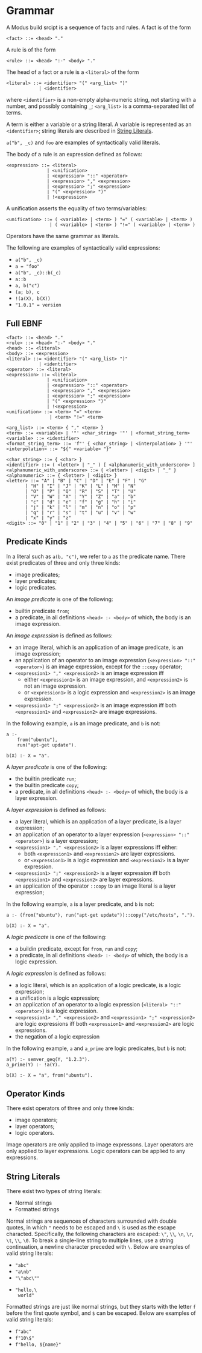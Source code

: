 # Grammar

A Modus build srcipt is a sequence of facts and rules. A fact is of the form

```
<fact> ::= <head> "."
```

A rule is of the form 

```
<rule> ::= <head> ":-" <body> "."
```

The head of a fact or a rule is a `<literal>` of the form

```
<literal> ::= <identifier> "(" <arg_list> ")"
            | <identifier>
```

where `<identifier>` is a non-empty alpha-numeric string, not starting with a number, and possibly containing `_`; `<arg_list>` is a comma-separated list of terms.

A term is either a variable or a string literal. A variable is represented as an `<identifier>`; string literals are described in [String Literals](#string-literals).

`a("b", _c)` and `foo` are examples of syntactically valid literals.

The body of a rule is an expression defined as follows:

```
<expression> ::= <literal>
               | <unification>
               | <expression> "::" <operator>
               | <expression> "," <expression>
               | <expression> ";" <expression>
               | "(" <expression> ")"
               | !<expression>
```

A unification asserts the equality of two terms/variables:

```
<unification> ::= ( <variable> | <term> ) "=" ( <variable> | <term> )
                | ( <variable> | <term> ) "!=" ( <variable> | <term> )
```

Operators have the same grammar as literals.

The following are examples of syntactically valid expressions:

- `a("b", _c)`
- `a = "foo"`
- `a("b", _c)::b(_c)`
- `a::b`
- `a, b("c")`
- `(a; b), c`
- `!(a(X), b(X))`
- `"1.0.1" = version`

## Full EBNF

```
<fact> ::= <head> "."
<rule> ::= <head> ":-" <body> "."
<head> ::= <literal>
<body> ::= <expression>
<literal> ::= <identifier> "(" <arg_list> ")"
            | <identifier>
<operator> ::= <literal>
<expression> ::= <literal>
               | <unification>
               | <expression> "::" <operator>
               | <expression> "," <expression>
               | <expression> ";" <expression>
               | "(" <expression> ")"
               | !<expression>
<unification> ::= <term> "=" <term>
                | <term> "!=" <term>

<arg_list> ::= <term> { "," <term> }
<term> ::= <variable> | '"' <char_string> '"' | <format_string_term>
<variable> ::= <identifier>
<format_string_term> ::= 'f"' { <char_string> | <interpolation> } '"'
<interpolation> ::= "${" <variable> "}"

<char_string> ::= { <char> }
<identifier> ::= ( <letter> | "_" ) [ <alphanumeric_with_underscore> ]
<alphanumeric_with_underscore> ::= { <letter> | <digit> | "_" }
<alphanumeric> ::= { <letter> | <digit> }
<letter> ::= "A" | "B" | "C" | "D" | "E" | "F" | "G"
       | "H" | "I" | "J" | "K" | "L" | "M" | "N"
       | "O" | "P" | "Q" | "R" | "S" | "T" | "U"
       | "V" | "W" | "X" | "Y" | "Z" | "a" | "b"
       | "c" | "d" | "e" | "f" | "g" | "h" | "i"
       | "j" | "k" | "l" | "m" | "n" | "o" | "p"
       | "q" | "r" | "s" | "t" | "u" | "v" | "w"
       | "x" | "y" | "z"
<digit> ::= "0" | "1" | "2" | "3" | "4" | "5" | "6" | "7" | "8" | "9"
```

## Predicate Kinds

In a literal such as `a(b, "c")`, we refer to `a` as the predicate name. There exist predicates of three and only three kinds:

- image predicates;
- layer predicates;
- logic predicates.

An _image predicate_ is one of the following:

- builtin predicate `from`;
- a predicate, in all definitions `<head> :- <body>` of which, the body is an image expression.

An _image expression_ is defined as follows:

- an image literal, which is an application of an image predicate, is an image expression;
- an application of an operator to an image expression (`<expression> "::" <operator>`) is an image expression, except for the `::copy` operator;
- `<expression1> "," <expression2>` is an image expression iff 
  - either `<expression1>` is an image expression, and `<expression2>` is not an image expression.
  - or `<expression1>` is a logic expression and `<expression2>` is an image expression.
- `<expression1> ";" <expression2>` is an image expression iff both `<expression1>` and `<expression2>` are image expressions.

In the following example, `a` is an image predicate, and `b` is not:

```
a :-
    from("ubuntu"),
    run("apt-get update").
    
b(X) :- X = "a".
```

A _layer predicate_ is one of the following:

- the builtin predicate `run`;
- the builtin predicate `copy`;
- a predicate, in all definitions `<head> :- <body>` of which, the body is a layer expression.

A _layer expression_ is defined as follows:

- a layer literal, which is an application of a layer predicate, is a layer expression;
- an application of an operator to a layer expression (`<expression> "::" <operator>`) is a layer expression;
- `<expression1> "," <expression2>` is a layer expressions iff either:
  - both `<expression1>` and `<expression2>` are layer expressions.
  - or `<expression1>` is a logic expression and `<expression2>` is a layer expression.
- `<expression1> ";" <expression2>` is a layer expression iff both `<expression1>` and `<expression2>` are layer expressions.
- an application of the operator `::copy` to an image literal is a layer expression;

In the following example, `a` is a layer predicate, and `b` is not:

```
a :- (from("ubuntu"), run("apt-get update"))::copy("/etc/hosts", ".").
    
b(X) :- X = "a".
```

A _logic predicate_ is one of the following:

- a buildin predicate, except for `from`, `run` and `copy`;
- a predicate, in all definitions `<head> :- <body>` of which, the body is a logic expression.

A _logic expression_ is defined as follows:

- a logic literal, which is an application of a logic predicate, is a logic expression;
- a unification is a logic expression;
- an application of an operator to a logic expression (`<literal> "::" <operator>`) is a logic expression.
- `<expression1> "," <expression2>` and `<expression1> ";" <expression2>` are logic expressions iff both `<expression1>` and `<expression2>` are logic expressions.
- the negation of a logic expression

In the following example, `a` and `a_prime` are logic predicates, but `b` is not:

```
a(Y) :- semver_geq(Y, "1.2.3").
a_prime(Y) :- !a(Y).
    
b(X) :- X = "a", from("ubuntu").
```

## Operator Kinds

There exist operators of three and only three kinds:

- image operators;
- layer operators;
- logic operators.

Image operators are only applied to image expressons. Layer operators are only applied to layer expressions. Logic operators can be applied to any expressions.

## String Literals

There exist two types of string literals:

- Normal strings
- Formatted strings

Normal strings are sequences of characters surrounded with double quotes, in which `"` needs to be escaped and `\` is used as the escape characted. Specifically, the following characters are escaped: `\"`, `\\`, `\n`, `\r`, `\t`, `\\`, `\0`. To break a single-line string to multiple lines, use a string continuation, a newline character preceded with `\`. Below are examples of valid string literals:

- `"abc"`
- `"a\nb"`
- `"\"abc\""`
- ```
  "hello,\
   world"
  ```

Formatted strings are just like normal strings, but they starts with the letter `f` before the first quote symbol, and `$` can be escaped. Below are examples of valid string literals:

- `f"abc"`
- `f"10\$"`
- `f"hello, ${name}"`
